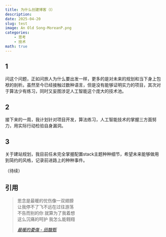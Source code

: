 ```yaml
---
title: 为什么创建博客（Ⅰ）
description: 
date: 2025-04-20
slug: test
image: An Old Song-MoreanP.png
categories:
    - 思考
    - 技术
math: true
---
```


## 1
    
问这个问题，正如问旅人为什么要出发一样，更多的是对未来的规划和当下身上包袱的剖析。虽然至今已经接触过数种语言，但是没有能够证明实力的项目，其次对于算法少有练习，同时又妄图涉足人工智能这个庞大的技术池。
    
## 2
    
接下来的一周，我计划针对项目开发，算法练习，人工智能技术的掌握三方面努力，用实际行动检验自身漏洞。

## 3

关于建站规划，我目前任未完全掌握配置stack主题种种细节，希望未来能够做用到简约的风格，记录前进路上的种种事件。


（待续）



## 引用

> 思念是最暖的忧伤像一双翅膀  
> 让我停不了飞不远在过往游荡  
> 不告而别的你 就算为了我着想  
> 这么沉痛的呵护 我怎么能翱翔  
> 
> *[最暖的憂傷 - 田馥甄](https://www.youtube.com/watch?v=3aypp_YlBzI)*

